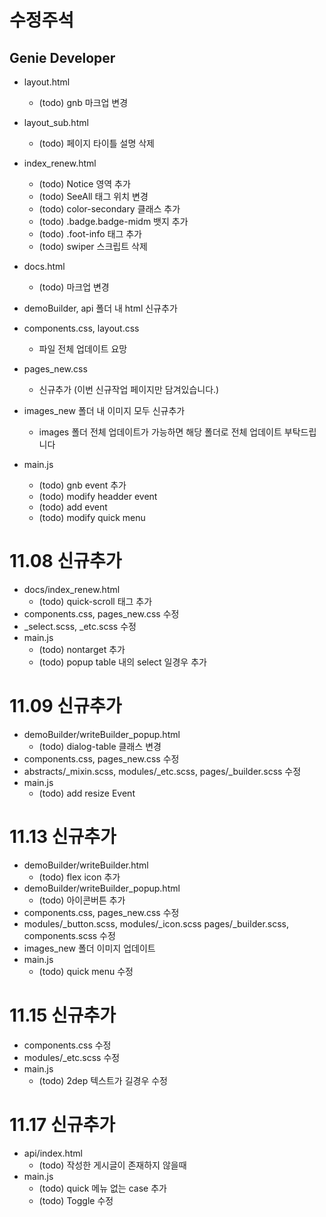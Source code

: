 # 수정주석

## Genie Developer
- layout.html
  - (todo) gnb 마크업 변경
- layout_sub.html
  - (todo) 페이지 타이틀 설명 삭제
- index_renew.html
  - (todo) Notice 영역 추가
  - (todo) SeeAll 태그 위치 변경
  - (todo) color-secondary 클래스 추가
  - (todo) .badge.badge-midm 뱃지 추가
  - (todo) .foot-info 태그 추가
  - (todo) swiper 스크립트 삭제
- docs.html
  - (todo) 마크업 변경
- demoBuilder, api 폴더 내 html 신규추가

- components.css, layout.css
  - 파일 전체 업데이트 요망
- pages_new.css
  - 신규추가 (이번 신규작업 페이지만 담겨있습니다.)

- images_new 폴더 내 이미지 모두 신규추가
  - images 폴더 전체 업데이트가 가능하면 해당 폴더로 전체 업데이트 부탁드립니다

- main.js
  - (todo) gnb event 추가
  - (todo) modify headder event
  - (todo) add event
  - (todo) modify quick menu


# 11.08 신규추가
- docs/index_renew.html
  - (todo) quick-scroll 태그 추가
- components.css, pages_new.css 수정
- _select.scss, _etc.scss 수정
- main.js
  - (todo) nontarget 추가
  - (todo) popup table 내의 select 일경우 추가

# 11.09 신규추가
- demoBuilder/writeBuilder_popup.html
  - (todo) dialog-table 클래스 변경
- components.css, pages_new.css 수정
- abstracts/_mixin.scss, modules/_etc.scss, pages/_builder.scss 수정
- main.js
  - (todo) add resize Event

# 11.13 신규추가
- demoBuilder/writeBuilder.html
  - (todo) flex icon 추가
- demoBuilder/writeBuilder_popup.html
  - (todo) 아이콘버튼 추가
- components.css, pages_new.css 수정
- modules/_button.scss, modules/_icon.scss pages/_builder.scss, components.scss 수정
- images_new 폴더 이미지 업데이트
- main.js
  - (todo) quick menu 수정

# 11.15 신규추가
- components.css 수정
- modules/_etc.scss 수정
- main.js
  - (todo) 2dep 텍스트가 길경우 수정

# 11.17 신규추가
- api/index.html
  - (todo) 작성한 게시글이 존재하지 않을때
- main.js
  - (todo) quick 메뉴 없는 case 추가
  - (todo) Toggle 수정